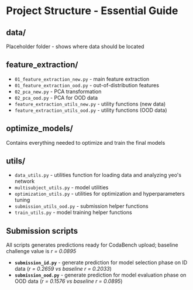 # Project Structure - Essential Guide

## data/
Placeholder folder - shows where data should be located

## feature_extraction/
- `01_feature_extraction_new.py` - main feature extraction
- `01_feature_extraction_ood.py` - out-of-distribution features  
- `02_pca_new.py` - PCA transformation
- `02_pca_ood.py` - PCA for OOD data
- `feature_extraction_utils_new.py` - utility functions (new data)
- `feature_extraction_utils_ood.py` - utility functions (OOD data)

## optimize_models/
Contains everything needed to optimize and train the final models 

## utils/
- `data_utils.py` - utilities function for loading data and analyzing yeo's network
- `multisubject_utils.py` - model utilities
- `optimization_utils.py` - utilities for optimization and hyperparameters tuning
- `submission_utils_ood.py` - submission helper functions
- `train_utils.py` - model training helper functions

## Submission scripts  
All scripts generates predictions ready for CodaBench upload; baseline challenge value is *r = 0.0895*
- **`submission_id.py`** - generate prediction for model selection phase on ID data (*r = 0.2659 vs baseline r = 0.2033*)
- **`submission_ood.py`** - generate prediction for model evaluation phase on OOD data (*r = 0.1576 vs baseline r = 0.0895*)


